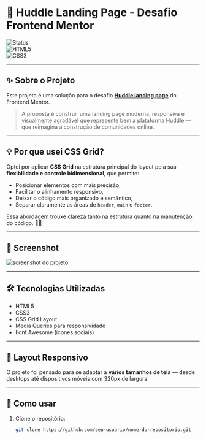 
# 🎨 Huddle Landing Page - Desafio Frontend Mentor

![Status](https://img.shields.io/badge/status-conclu%C3%ADdo-brightgreen)  
![HTML5](https://img.shields.io/badge/HTML5-E34F26?style=flat&logo=html5&logoColor=white)  
![CSS3](https://img.shields.io/badge/CSS3-1572B6?style=flat&logo=css3&logoColor=white)

---

## ✨ Sobre o Projeto

Este projeto é uma solução para o desafio [**Huddle landing page**](https://www.frontendmentor.io/challenges) do Frontend Mentor.

> A proposta é construir uma landing page moderna, responsiva e visualmente agradável que represente bem a plataforma Huddle — que reimagina a construção de comunidades online.

---

## 💡 Por que usei **CSS Grid**?

Optei por aplicar **CSS Grid** na estrutura principal do layout pela sua **flexibilidade e controle bidimensional**, que permite:

- Posicionar elementos com mais precisão,
- Facilitar o alinhamento responsivo,
- Deixar o código mais organizado e semântico,
- Separar claramente as áreas de `header`, `main` e `footer`.

Essa abordagem trouxe clareza tanto na estrutura quanto na manutenção do código. 👨‍💻

---

## 📸 Screenshot

![screenshot do projeto](./src/images/screenshot.jpg) <!-- Substitua pela imagem real caso queira -->

---

## 🛠️ Tecnologias Utilizadas

- HTML5
- CSS3
- CSS Grid Layout
- Media Queries para responsividade
- Font Awesome (ícones sociais)

---

## 📱 Layout Responsivo

O projeto foi pensado para se adaptar a **vários tamanhos de tela** — desde desktops até dispositivos móveis com 320px de largura.

---

## 🚀 Como usar

1. Clone o repositório:
   ```bash
   git clone https://github.com/seu-usuario/nome-do-repositorio.git
